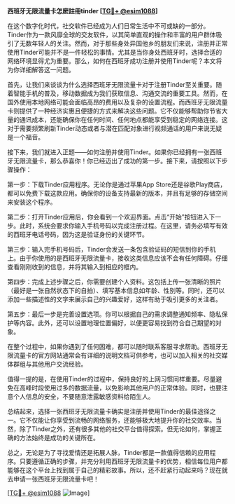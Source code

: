**西班牙无限流量卡怎麽註冊tinder [[TG💪+ @esim1088](https://t.me/s/esim1088)]**

在这个数字化时代，社交软件已经成为人们日常生活中不可或缺的一部分。Tinder作为一款风靡全球的交友软件，以其简单直观的操作和丰富的用户群体吸引了无数年轻人的关注。然而，对于那些身处异国他乡的朋友们来说，注册并正常使用Tinder可能并不是一件轻松的事情。尤其是当你身处西班牙时，选择合适的网络环境显得尤为重要。那么，如何在西班牙成功注册并使用Tinder呢？本文将为你详细解答这一问题。

首先，让我们来谈谈为什么选择西班牙无限流量卡对于注册Tinder至关重要。随着智能手机的普及，移动数据成为我们获取信息、沟通交流的重要工具。然而，在国外使用本地网络可能会面临高昂的费用以及复杂的设置流程。而西班牙无限流量卡则提供了一种经济实惠且便捷的方式来解决这些问题。它不仅能够帮助你节省大量的通讯成本，还能确保你在任何时间、任何地点都能享受到稳定的网络连接。这对于需要频繁刷新Tinder动态或者与潜在匹配对象进行视频通话的用户来说无疑是一个福音。

接下来，我们就进入正题——如何注册并使用Tinder。如果你已经拥有一张西班牙无限流量卡，那么恭喜你！你已经迈出了成功的第一步。接下来，请按照以下步骤操作：

第一步：下载Tinder应用程序。无论你是通过苹果App Store还是谷歌Play商店，都可以免费下载这款应用。确保你的设备支持最新的版本，并且有足够的存储空间来安装这个程序。

第二步：打开Tinder应用后，你会看到一个欢迎界面。点击“开始”按钮进入下一步。此时，系统会要求你输入手机号码以完成注册过程。在这里，请务必填写有效的西班牙电话号码，因为这是验证身份的关键环节。

第三步：输入完手机号码后，Tinder会发送一条包含验证码的短信到你的手机上。由于你使用的是西班牙无限流量卡，接收这类信息应该不会有任何障碍。仔细查看刚刚收到的信息，并将其输入到相应的框内。

第四步：完成上述步骤之后，你需要创建个人资料。这包括上传一张清晰的照片（最好是一张自然状态下的自拍）、填写基本信息如年龄、性别等。同时，还可以添加一些描述性的文字来展示自己的兴趣爱好，这样有助于吸引更多的关注者。

第五步：最后一步是完善设置选项。你可以根据自己的需求调整通知频率、隐私保护等内容。此外，还可以设置地理位置偏好，以便更容易找到符合自己期望的对象。

在整个过程中，如果你遇到了任何困难，都可以随时联系客服寻求帮助。西班牙无限流量卡的官方网站通常会有详细的说明文档可供参考，也可以加入相关的社交媒体群组与其他用户交流经验。

值得一提的是，在使用Tinder的过程中，保持良好的上网习惯同样重要。尽量避免在高峰时段使用过多的数据流量，以免影响其他用户的正常体验。同时，也要注意个人信息的安全，不要随意泄露敏感资料给陌生人。

总结起来，选择一张西班牙无限流量卡确实是注册并使用Tinder的最佳途径之一。它不仅能让你享受到流畅的网络服务，还能够极大地提升你的社交效率。当然，除了Tinder之外，还有很多其他的社交平台值得探索。但无论如何，掌握正确的方法始终是成功的关键所在。

总之，无论是为了寻找爱情还是拓展人脉，Tinder都是一款值得信赖的应用程序。只要遵循正确的步骤，并充分利用西班牙无限流量卡的优势，相信每位用户都能够在这个平台上找到属于自己的精彩故事。所以，还不赶紧行动起来吗？现在就去申请一张西班牙无限流量卡吧！

[[TG💪+ @esim1088](https://t.me/s/esim1088) ![Image](https://i.postimg.cc/4NQfJmqS/Snipaste-2025-05-13-00-14-12.png)]